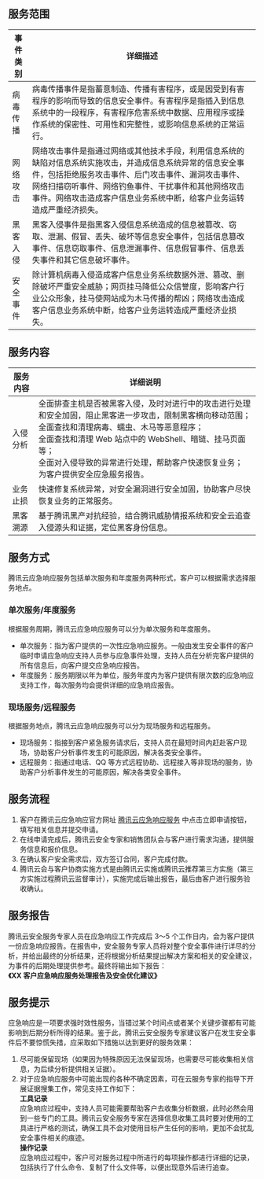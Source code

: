 ## 服务范围

事件类别	| 详细描述
---|--- 
病毒传播| 	病毒传播事件是指蓄意制造、传播有害程序，或是因受到有害程序的影响而导致的信息安全事件。有害程序是指插入到信息系统中的一段程序，有害程序危害系统中数据、应用程序或操作系统的保密性、可用性和完整性，或影响信息系统的正常运行。
网络攻击| 	网络攻击事件是指通过网络或其他技术手段，利用信息系统的缺陷对信息系统实施攻击，并造成信息系统异常的信息安全事件，包括拒绝服务攻击事件、后门攻击事件、漏洞攻击事件、网络扫描窃听事件、网络钓鱼事件、干扰事件和其他网络攻击事件。网络攻击造成客户信息业务系统中断，给客户业务运转造成严重经济损失。
黑客入侵| 	黑客入侵事件是指黑客入侵信息系统造成的信息被篡改、窃取、泄漏、假冒、丢失、破坏等信息安全事件，包括信息篡改事件、信息窃取事件、信息泄漏事件、信息假冒事件、信息丢失事件和其它信息破坏事件。
安全事件	|除计算机病毒入侵造成客户信息业务系统数据外泄、篡改、删除破坏严重安全威胁；网页挂马降低公众信誉度，影响客户行业公众形象，挂马使网站成为木马传播的帮凶；网络攻击造成客户信息业务系统中断，给客户业务运转造成严重经济业损失。

## 服务内容

服务内容 	|	详细说明
---|--- 
入侵分析	|	全面排查主机是否被黑客入侵，及时对进行中的攻击进行处理和安全加固，阻止黑客进一步攻击，限制黑客横向移动范围；</br>全面查找和清理病毒、蠕虫、木马等恶意程序；</br>全面查找和清理 Web 站点中的 WebShell、暗链、挂马页面等；</br>全面对入侵导致的异常进行处理，帮助客户快速恢复业务；</br>为客户提供安全应急服务报告。
业务止损		|快速修复系统异常，对安全漏洞进行安全加固，协助客户尽快恢复业务的正常服务。
黑客溯源	| 基于腾讯黑产对抗经验，结合腾讯威胁情报系统和安全云追查入侵源头和证据，定位黑客身份信息。

## 服务方式
腾讯云应急响应服务包括单次服务和年度服务两种形式，客户可以根据需求选择服务地点。
### 单次服务/年度服务
根据服务周期，腾讯云应急响应服务可以分为单次服务和年度服务。
- 单次服务：指为客户提供的一次性应急响应服务。一般由发生安全事件的客户临时申请应急响应支持人员参与应急事件处理，支持人员在分析完客户提供的所有信息后，向客户提交应急响应报告。
- 年度服务：服务期限以年为单位，服务年度内为客户提供有限次数的应急响应支持工作，每次服务均会提供详细的应急响应报告。

### 现场服务/远程服务
根据服务地点，腾讯云应急响应服务可以分为现场服务和远程服务。
- 现场服务：指接到客户紧急服务请求后，支持人员在最短时间内赶赴客户现场，协助客户分析事件发生的可能原因，解决各类安全事件。
- 远程服务：指通过电话、QQ 等方式远程协助、远程接入等非现场的服务，协助客户分析事件发生的可能原因，解决各类安全事件。

## 服务流程

1. 客户在腾讯云应急响应官方网址 [腾讯云应急响应服务](https://cloud.tencent.com/product/mssp?idx=2) 中点击立即申请按钮，填写相关信息并提交申请。
2. 在线申请完成后，腾讯云安全专家和销售团队会与客户进行需求沟通，提供服务信息和报价信息。
3. 在确认客户安全需求后，双方签订合同，客户完成付款。
4. 腾讯云会与客户协商实施方式是由腾讯云实施或腾讯云推荐第三方实施（第三方实施过程腾讯云监督审计），实施完成后输出报告，最后由客户进行服务验收确认。

## 服务报告
腾讯云安全服务专家人员在应急响应工作完成后 3～5 个工作日内，会为客户提供一份应急响应报告。在报告中，安全服务专家人员将对整个安全事件进行详尽的分析，并给出最终的分析结果，还将根据分析结果提出解决方案和相关的安全建议，为事件的后期处理提供参考。最终将输出如下报告：
</br>**《XX 客户应急响应服务处理报告及安全优化建议》**

## 服务提示
应急响应是一项要求强时效性服务，当错过某个时间点或者某个关键步骤都有可能影响到后期分析所得的结果。鉴于此，腾讯云安全服务专家建议客户在发生安全事件后不要惊慌失措，应采取如下措施以达到更好的服务效果：
1. 尽可能保留现场（如果因为特殊原因无法保留现场，也需要尽可能收集相关信息，为后续分析提供相关证据）。
2. 对于应急响应服务中可能出现的各种不确定因素，可在云服务专家的指导下开展证据搜集工作，常见支持工作如下：
</br>**工具记录**</br>
应急响应过程中，支持人员可能需要帮助客户去收集分析数据，此时必然会用到一些专门的工具。腾讯云安全服务专家在选择信息收集工具时要对使用的工具进行严格的测试，确保工具不会对使用目标产生任何的影响，更加不会扰乱安全事件相关的痕迹。
</br>**操作记录**</br>
应急响应过程中，客户可对服务过程中所进行的每项操作都进行详细的记录，包括执行了什么命令、复制了什么文件等，以便出现意外后进行追查。
